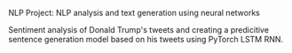 NLP Project: NLP analysis and text generation using neural networks


Sentiment analysis of Donald Trump's tweets and creating a predicitive sentence generation model based on his tweets using PyTorch LSTM RNN.
